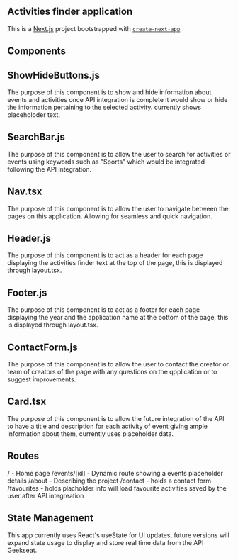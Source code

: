 ## Activities finder application

This is a [Next.js](https://nextjs.org) project bootstrapped with [`create-next-app`](https://nextjs.org/docs/app/api-reference/cli/create-next-app).

## Components

## ShowHideButtons.js
The purpose of this component is to show and hide information about events and activities once API integration is complete it would show or hide the information pertaining to the selected activity. currently shows placeholoder text.

## SearchBar.js
The purpose of this component is to allow the user to search for activities or events using keywords such as "Sports" which would be integrated following the API integration.

## Nav.tsx
The purpose of this component is to allow the user to navigate between the pages on this application. Allowing for seamless and quick navigation.

## Header.js
The purpose of this component is to act as a header for each page displaying the activities finder text at the top of the page, this is displayed through layout.tsx.

## Footer.js
The purpose of this component is to act as a footer for each page displaying the year and the application name at the bottom of the page, this is displayed through layout.tsx. 

## ContactForm.js
The purpose of this component is to allow the user to contact the creator or team of creators of the page with any questions on the qpplication or to suggest improvements.

## Card.tsx
The purpose of this component is to allow the future integration of the API to have a title and description for each activity of event giving ample information about them, currently uses placeholder data.

## Routes
/ - Home page
/events/[id] - Dynamic route showing a events placeholder details
/about - Describing the project
/contact - holds a contact form
/favourites - holds placholder info will load favourite activities saved by the user after API integreation

## State Management
This app currently uses React's useState for UI updates, future versions will expand state usage to display and store real time data from the API Geekseat. 


